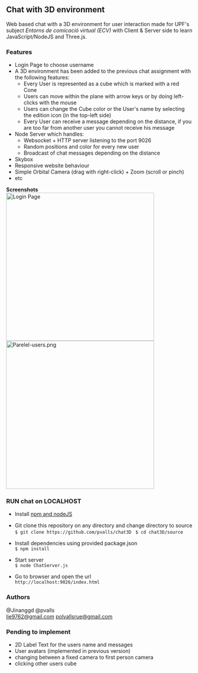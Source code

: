 
## Chat with 3D environment


Web based chat with a 3D environment for user interaction made for UPF's subject *Entorns de comicació virtual (ECV)* with Client & Server side to learn JavaScript/NodeJS and Three.js.

### Features

- Login Page to choose username
- A 3D environment has been added to the previous chat assignment with the following features:
	- Every User is represented as a cube which is marked with a red Cone
	- Users can move within the plane with arrow keys or by doing left-clicks with the mouse
	- Users can change the Cube color or the User's name by selecting the edition icon (in the top-left side)
	- Every User can receive a message depending on the distance, if you are too far from another user you cannot receive 		his message
- Node Server which handles:
	- Websocket + HTTP server listening to the port 9026
	- Random positions and color for every new user
	- Broadcast of chat messages depending on the distance
- Skybox
- Responsive website behaviour
- Simple Orbital Camera (drag with right-click) + Zoom (scroll or pinch)
- etc

**Screenshots**
<br>
<a href="https://github.com/pvalls/chat3D/raw/master/media_examples/Login%20Page.png"><img src="https://github.com/pvalls/chat3D/raw/master/media_examples/Login%20Page.png" title="Login Page" alt="Login Page" width="400"></a>
<br>
<a href="https://github.com/pvalls/chat3D/raw/master/media_examples/Parelel-users.png"><img src="https://github.com/pvalls/chat3D/raw/master/media_examples/Parelel-users.png" title="Parelel-users.png" alt="Parelel-users.png" width="400"></a>
<br>
<!--<a href="https://github.com/pvalls/chat3D/raw/master/media_examples/User%20Edition.png"><img src="https://github.com/pvalls/chat3D/raw/master/media_examples/User%20Edition.png" title="User Edition" alt="User Edition" width="200"></a>-->

### RUN chat on LOCALHOST

- Install [npm and nodeJS](https://www.npmjs.com)
- Git clone this repository on any directory and change directory to source<br>
```$ git clone https://github.com/pvalls/chat3D ```
```$ cd chat3D/source```

- Install dependencies using provided package.json<br>
```$ npm install```

- Start server<br>
```$ node ChatServer.js```

- Go to browser and open the url<br>
```http://localhost:9026/index.html```


### Authors
@Jinanggd @pvalls<br>
<a href="mailto:lie9762@gmail.com">lie9762@gmail.com</a> <a href="mailto:polvallsrue@gmail.com">polvallsrue@gmail.com</a>

### Pending to implement
- 2D Label Text for the users name and messages
- User avatars (implemented in previous version)
- changing between a fixed camera to first person camera
- clicking other users cube


